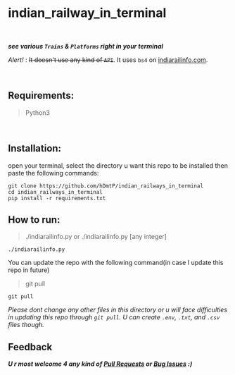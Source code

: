 # indian_railway_in_terminal

<br>

***see various `Trains` & `Platforms` right in your terminal***

_Alert!_ : ~~It doesn't use any kind of `API`~~. It uses `bs4` on [indiarailinfo.com](https://indiarailinfo.com/). 

<br>

## Requirements:
> Python3

<br>

## Installation:
open your terminal, select the directory u want this repo to be installed then paste the following commands:
```
git clone https://github.com/hDmtP/indian_railways_in_terminal
cd indian_railways_in_terminal
pip install -r requirements.txt
```

## How to run:
> ./indiarailinfo.py
or
> ./indiarailinfo.py [any integer]
```
./indiarailinfo.py
```

You can update the repo with the following command(in case I update this repo in future)
>git pull
```
git pull
```


*Please dont change any other files in this directory or u will face difficulties in updating this repo through `git pull`.
U can create `.env`, `.txt`, and `.csv` files though.*
<br>

## Feedback
***U r most welcome 4 any kind of [Pull Requests](https://github.com/hDmtP/indian_railways_in_terminal/pulls) or [Bug Issues](https://github.com/hDmtP/indian_railways_in_terminal/issues/new) :)***

